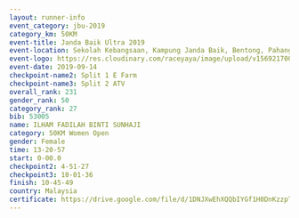 ```yaml
---
layout: runner-info 
event_category: jbu-2019 
category_km: 50KM 
event-title: Janda Baik Ultra 2019
event-location: Sekolah Kebangsaan, Kampung Janda Baik, Bentong, Pahang, Malaysia 
event-logo: https://res.cloudinary.com/raceyaya/image/upload/v1569217009/logo/janda-baik_vch1pc.jpg 
event-date: 2019-09-14 
checkpoint-name2: Split 1 E Farm 
checkpoint-name3: Split 2 ATV 
overall_rank: 231
gender_rank: 50
category_rank: 27
bib: 53005
name: ILHAM FADILAH BINTI SUNHAJI
category: 50KM Women Open
gender: Female
time: 13-20-57
start: 0-00.0
checkpoint2: 4-51-27
checkpoint3: 10-01-36
finish: 10-45-49
country: Malaysia
certificate: https://drive.google.com/file/d/1DNJXwEhXQQbIYGf1H0DnKzzpT8IpVjRd/view?usp=sharing
---
```


